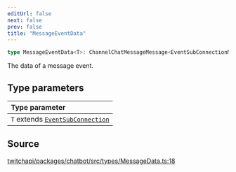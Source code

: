 ```yaml
---
editUrl: false
next: false
prev: false
title: "MessageEventData"
---
```


```ts
type MessageEventData<T>: ChannelChatMessageMessage<EventSubConnectionMap[T]>;
```

The data of a message event.

## Type parameters

| Type parameter |
| :------ |
| `T` extends [`EventSubConnection`](/api/chatbot/enumerations/eventsubconnection/) |

## Source

[twitchapi/packages/chatbot/src/types/MessageData.ts:18](https://github.com/pablornc/twitchapi//blob/8695acad106a836c1f0fc4c57a113f17adce41f0/packages/chatbot/src/types/MessageData.ts#L18)

